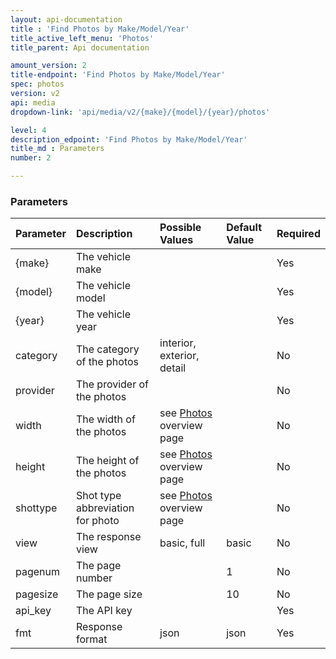 ```yaml
---
layout: api-documentation
title : 'Find Photos by Make/Model/Year'
title_active_left_menu: 'Photos'
title_parent: Api documentation

amount_version: 2
title-endpoint: 'Find Photos by Make/Model/Year'
spec: photos
version: v2
api: media
dropdown-link: 'api/media/v2/{make}/{model}/{year}/photos'

level: 4
description_edpoint: 'Find Photos by Make/Model/Year'
title_md : Parameters
number: 2

---
```



### Parameters

| Parameter     | Description                           | Possible Values                                                 | Default Value | Required |
|:--------------|:--------------------------------------|:----------------------------------------------------------------|:------------- |:-------- |
| {make}        | The vehicle make                      |                                                                 |               | Yes      |
| {model}       | The vehicle model                     |                                                                 |               | Yes      |
| {year}        | The vehicle year                      |                                                                 |               | Yes      |
| category      | The category of the photos            | interior, exterior, detail                                      |               | No       |
| provider      | The provider of the photos            |                                                                 |               | No       |
| width         | The width of the photos               | see [Photos](/api-documentation/media/photos/v2/) overview page |               | No       |
| height        | The height of the photos              | see [Photos](/api-documentation/media/photos/v2/) overview page |               | No       |
| shottype      | Shot type abbreviation for photo      | see [Photos](/api-documentation/media/photos/v2/) overview page |               | No       |
| view          | The response view                     | basic, full                                                     | basic         | No       |
| pagenum       | The page number                       |                                                                 | 1             | No       |
| pagesize      | The page size                         |                                                                 | 10            | No       |
| api_key       | The API key                           |                                                                 |               | Yes      |
| fmt           | Response format                       | json                                                            | json          | Yes      |


